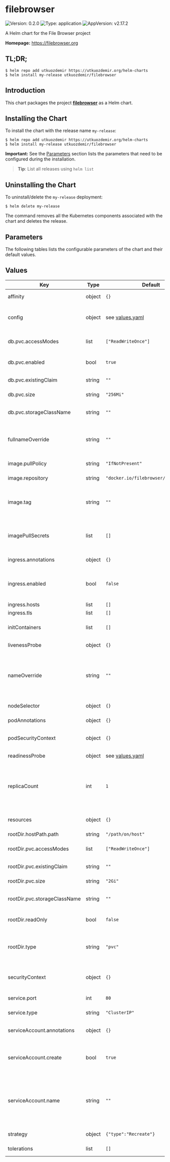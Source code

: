 # filebrowser

![Version: 0.2.0](https://img.shields.io/badge/Version-0.2.0-informational?style=flat-square) ![Type: application](https://img.shields.io/badge/Type-application-informational?style=flat-square) ![AppVersion: v2.17.2](https://img.shields.io/badge/AppVersion-v2.17.2-informational?style=flat-square)

A Helm chart for the File Browser project

**Homepage:** <https://filebrowser.org>

## TL;DR;

```console
$ helm repo add utkuozdemir https://utkuozdemir.org/helm-charts
$ helm install my-release utkuozdemir/filebrowser
```

## Introduction

This chart packages the project **[filebrowser](https://filebrowser.org)** as a Helm chart.

## Installing the Chart

To install the chart with the release name `my-release`:

```console
$ helm repo add utkuozdemir https://utkuozdemir.org/helm-charts
$ helm install my-release utkuozdemir/filebrowser
```

**Important:** See the [Parameters](#parameters) section lists the parameters that need to be configured
during the installation.

> **Tip**: List all releases using `helm list`

## Uninstalling the Chart

To uninstall/delete the `my-release` deployment:

```console
$ helm delete my-release
```

The command removes all the Kubernetes components associated with the chart and deletes the release.

## Parameters

The following tables lists the configurable parameters of the chart and their default values.

## Values

| Key | Type | Default | Description |
|-----|------|---------|-------------|
| affinity | object | `{}` | Map of node/pod affinities |
| config | object | see [values.yaml](values.yaml) | File Browser application specific configuration |
| db.pvc.accessModes | list | `["ReadWriteOnce"]` | Access modes for the database PVC |
| db.pvc.enabled | bool | `true` | Enable persistence for database |
| db.pvc.existingClaim | string | `""` | Existing claim for the database |
| db.pvc.size | string | `"256Mi"` | Size for the database PVC |
| db.pvc.storageClassName | string | `""` | Storage class name for the database PVC |
| fullnameOverride | string | `""` | String to fully override the fullname template with a string |
| image.pullPolicy | string | `"IfNotPresent"` | Container image pull policy |
| image.repository | string | `"docker.io/filebrowser/filebrowser"` | Container image name |
| image.tag | string | `""` | Overrides the image tag whose default is the chart appVersion. |
| imagePullSecrets | list | `[]` | Array of imagePullSecrets in the namespace for pulling images |
| ingress.annotations | object | `{}` | Annotations for the Ingress |
| ingress.enabled | bool | `false` | Enable the use of the ingress controller to access the web UI |
| ingress.hosts | list | `[]` |  |
| ingress.tls | list | `[]` |  |
| initContainers | list | `[]` | Set of initContainers for the deployment |
| livenessProbe | object | `{}` | Liveness probe configuration |
| nameOverride | string | `""` | String to partially override the fullname template with a string (will prepend the release name) |
| nodeSelector | object | `{}` | Node labels for pod assignment |
| podAnnotations | object | `{}` | Annotations of the pods |
| podSecurityContext | object | `{}` | The security context for the pods |
| readinessProbe | object | see [values.yaml](values.yaml) | Readiness probe configuration |
| replicaCount | int | `1` | Number of replicas to run. Chart is not designed to scale horizontally, use at your own risk |
| resources | object | `{}` | The resources to allocate for the container |
| rootDir.hostPath.path | string | `"/path/on/host"` |  |
| rootDir.pvc.accessModes | list | `["ReadWriteOnce"]` | Access modes for the root directory PVC |
| rootDir.pvc.existingClaim | string | `""` | Existing claim for the root directory |
| rootDir.pvc.size | string | `"2Gi"` | Size for the root directory PVC |
| rootDir.pvc.storageClassName | string | `""` | Storage class name for the root directory PVC |
| rootDir.readOnly | bool | `false` | Mount the root directory in read-only mode |
| rootDir.type | string | `"pvc"` | type of rootDir mount. Valid values are [pvc, hostPath, emptyDir] |
| securityContext | object | `{}` | The security context for the application container |
| service.port | int | `80` | Kubernetes Service port |
| service.type | string | `"ClusterIP"` | Kubernetes Service type |
| serviceAccount.annotations | object | `{}` | Annotations to add to the service account |
| serviceAccount.create | bool | `true` | Specifies whether a service account should be created |
| serviceAccount.name | string | `""` | The name of the service account to use. If not set and create is true, a name is generated using the fullname template |
| strategy | object | `{"type":"Recreate"}` | Deployment strategy to use |
| tolerations | list | `[]` | Tolerations for pod assignment |
